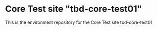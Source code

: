 # Core Test site "tbd-core-test01"

This is the environment repository for the Core Test site tbd-core-test01
